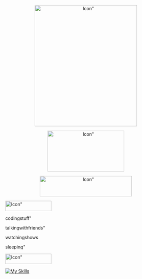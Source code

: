 <p align="center">
    <img width="320" height="380" src="https://static.wikia.nocookie.net/hellokitty/images/8/8d/Sanrio_Characters_Kuromi_Image016.png/revision/latest?cb=20170404142717" alt=Icon">
</p>

<p align="center"><img width="240" height="128" src="https://64.media.tumblr.com/4a9e3406b21143cbcdd14cbd579e5d44/f1391041fd80ccf0-7d/s500x750/a0efc93031215f840c5aa8fca963c9b1891735f1.gif" alt=Icon"></p>

<p align="center"><img width="288" height="64" src="https://cdn.discordapp.com/attachments/1155565875257147533/1156749731125547068/text-1695861022270.png?ex=65161aa3&is=6514c923&hm=a3d94b9ea5b591faaddc6e1d5ef210b4a0262f6c3d088ba1f964cfc643970c79&" alt=Icon"></p>


<p><img width="144" height="32" src="https://cdn.discordapp.com/attachments/1155565875257147533/1156750078871076904/text-1695861105167.png?ex=65161af6&is=6514c976&hm=b4e01c1e5f7363213d390a6fded87381658a501fd23eb05f3e9c4969968d0f14&" alt=Icon"></p>

<p><img width=97" height="16" src="https://media.discordapp.net/attachments/1155565875257147533/1156751251791433738/text-1695861346633.png?ex=65161c0d&is=6514ca8d&hm=921e78e7ae520dc55f6a8b0d09c375875a80441f6675e2d4c523a1ed0205d7b8&=&width=582&height=97" alt=codingstuff"></p>

<p><img width=148" height="16" src="https://media.discordapp.net/attachments/1155565875257147533/1156751251548147722/text-1695861357282.png?ex=65161c0d&is=6514ca8d&hm=f79e701948bd03a411994d4eb40e6ed202ce4f71b150410a6ed6b582a755902e&=&width=888&height=977" alt=talkingwithfriends"></p>

<p><img width=109" height="16" src="https://media.discordapp.net/attachments/1155565875257147533/1156751251325853827/text-1695861371253.png?ex=65161c0d&is=6514ca8d&hm=ca18727f53dc38d300f090ad04fefac562b0a4e8096aa5dbaffe6d0a8d9d2555&=&width=654&height=97" alt=watchingshows"></p>

<p><img width=72" height="16" src="https://media.discordapp.net/attachments/1155565875257147533/1156751251099373660/text-1695861379450.png?ex=65161c0d&is=6514ca8d&hm=2ed609a2024828e4cd35b7c9dc5666f10d397c08796ccda09d26e0f1c06437b5&=&width=396&height=97" alt=sleeping"></p>



<p><img width="144" height="32" src="https://cdn.discordapp.com/attachments/1155565875257147533/1156750266956267630/text-1695861151022.png?ex=65161b23&is=6514c9a3&hm=6a0d05568aca86c2a995a1f0bd0651e753af3d8c2d41acbd5bfa55221d609b53&" alt=Icon"></p>

[![My Skills](https://skillicons.dev/icons?i=python,kotlin,html&perline=4)](https://skillicons.dev)
